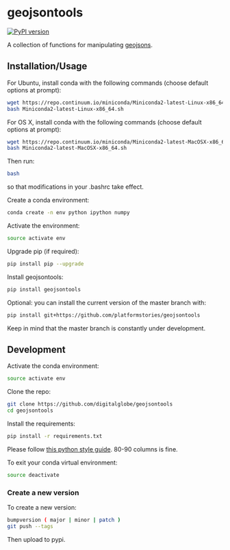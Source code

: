 # geojsontools

[![PyPI version](https://badge.fury.io/py/geojsontools.svg)](https://badge.fury.io/py/geojsontools)

A collection of functions for manipulating [geojsons](http://geojson.org/).

## Installation/Usage

For Ubuntu, install conda with the following commands (choose default options at prompt):

```bash
wget https://repo.continuum.io/miniconda/Miniconda2-latest-Linux-x86_64.sh
bash Miniconda2-latest-Linux-x86_64.sh
```

For OS X, install conda with the following commands (choose default options at prompt):

```bash
wget https://repo.continuum.io/miniconda/Miniconda2-latest-MacOSX-x86_64.sh
bash Miniconda2-latest-MacOSX-x86_64.sh
```

Then run:

```bash
bash
```

so that modifications in your .bashrc take effect.

Create a conda environment:

```bash
conda create -n env python ipython numpy
```

Activate the environment:

```bash
source activate env
```

Upgrade pip (if required):

```bash
pip install pip --upgrade
```

Install geojsontools:

```bash
pip install geojsontools
```

Optional: you can install the current version of the master branch with:

```bash
pip install git+https://github.com/platformstories/geojsontools
```

Keep in mind that the master branch is constantly under development.


## Development

Activate the conda environment:

```bash
source activate env
```

Clone the repo:

```bash
git clone https://github.com/digitalglobe/geojsontools
cd geojsontools
```

Install the requirements:

```bash
pip install -r requirements.txt
```

Please follow [this python style guide](https://google.github.io/styleguide/pyguide.html). 80-90 columns is fine.

To exit your conda virtual environment:

```bash
source deactivate
```

### Create a new version

To create a new version:

```bash
bumpversion ( major | minor | patch )
git push --tags
```

Then upload to pypi.
